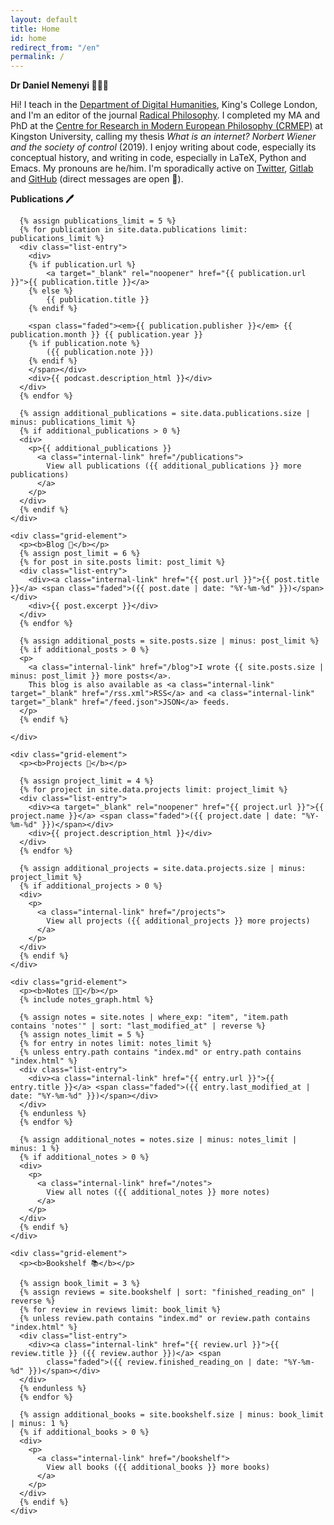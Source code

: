 ```yaml
---
layout: default
title: Home
id: home
redirect_from: "/en"
permalink: /
---
```


<div>
  <p>
    <b>Dr Daniel Nemenyi 🙋🏻‍♂️</b>
  </p>

  <p>
    Hi! I teach in the <a target="_blank" rel="noopener" href="https://www.kcl.ac.uk/people/daniel-nemenyi">Department of Digital Humanities</a>, King's College London, and I'm an editor of the journal <a target="_blank" rel="noopener" href="https://www.radicalphilosophy.com/">Radical Philosophy</a>. I completed my MA and PhD at the <a target="_blank" rel="noopener" href="https://www.kingston.ac.uk/faculties/kingston-school-of-art/research-and-innovation/crmep/">Centre for Research in Modern European Philosophy (CRMEP)</a> at Kingston University, calling my thesis <em>What is an internet? Norbert Wiener and the society of control</em> (2019). I enjoy writing about code, especially its conceptual history, and writing in code, especially in LaTeX, Python and Emacs. My pronouns are he/him. I'm sporadically active on <a target="_blank" rel="noopener" href="https://twitter.com/DanielNemenyi">Twitter</a>, <a target="_blank" rel="noopener" href="https://gitlab.com/klinamen0">Gitlab</a> and <a target="_blank" rel="noopener" href="https://github.com/danielnemenyi">GitHub</a> (direct messages are open 👋).
  </p>

  <div>
    <div class="grid-element">
      <p><b>Publications 🖊</b></p>

      {% assign publications_limit = 5 %}
      {% for publication in site.data.publications limit: publications_limit %}
      <div class="list-entry">
        <div>
		{% if publication.url %}
			<a target="_blank" rel="noopener" href="{{ publication.url }}">{{ publication.title }}</a>
		{% else %}
			{{ publication.title }}
		{% endif %}

		<span class="faded"><em>{{ publication.publisher }}</em> {{ publication.month }} {{ publication.year }}
		{% if publication.note %}
			({{ publication.note }})
		{% endif %}
		</span></div>
        <div>{{ podcast.description_html }}</div>
      </div>
      {% endfor %}

      {% assign additional_publications = site.data.publications.size | minus: publications_limit %}
      {% if additional_publications > 0 %}
      <div>
        <p>{{ additional_publications }}
          <a class="internal-link" href="/publications">
            View all publications ({{ additional_publications }} more publications)
          </a>
        </p>
      </div>
      {% endif %}
    </div>

    <div class="grid-element">
      <p><b>Blog 📝</b></p>
      {% assign post_limit = 6 %}
      {% for post in site.posts limit: post_limit %}
      <div class="list-entry">
        <div><a class="internal-link" href="{{ post.url }}">{{ post.title }}</a> <span class="faded">({{ post.date | date: "%Y-%m-%d" }})</span></div>
        <div>{{ post.excerpt }}</div>
      </div>
      {% endfor %}

	  {% assign additional_posts = site.posts.size | minus: post_limit %}
	  {% if additional_posts > 0 %}
      <p>
        <a class="internal-link" href="/blog">I wrote {{ site.posts.size | minus: post_limit }} more posts</a>.
        This blog is also available as <a class="internal-link" target="_blank" href="/rss.xml">RSS</a> and <a class="internal-link" target="_blank" href="/feed.json">JSON</a> feeds.
      </p>
	  {% endif %}

    </div>

    <div class="grid-element">
      <p><b>Projects 🎣</b></p>

      {% assign project_limit = 4 %}
      {% for project in site.data.projects limit: project_limit %}
      <div class="list-entry">
        <div><a target="_blank" rel="noopener" href="{{ project.url }}">{{ project.name }}</a> <span class="faded">({{ project.date | date: "%Y-%m-%d" }})</span></div>
        <div>{{ project.description_html }}</div>
      </div>
      {% endfor %}

      {% assign additional_projects = site.data.projects.size | minus: project_limit %}
      {% if additional_projects > 0 %}
      <div>
        <p>
          <a class="internal-link" href="/projects">
            View all projects ({{ additional_projects }} more projects)
          </a>
        </p>
      </div>
      {% endif %}
    </div>

    <div class="grid-element">
      <p><b>Notes 👨‍💻</b></p>
      {% include notes_graph.html %}

      {% assign notes = site.notes | where_exp: "item", "item.path contains 'notes'" | sort: "last_modified_at" | reverse %}
      {% assign notes_limit = 5 %}
      {% for entry in notes limit: notes_limit %}
      {% unless entry.path contains "index.md" or entry.path contains "index.html" %}
      <div class="list-entry">
        <div><a class="internal-link" href="{{ entry.url }}">{{ entry.title }}</a> <span class="faded">({{ entry.last_modified_at | date: "%Y-%m-%d" }})</span></div>
      </div>
      {% endunless %}
      {% endfor %}

      {% assign additional_notes = notes.size | minus: notes_limit | minus: 1 %}
      {% if additional_notes > 0 %}
      <div>
        <p>
          <a class="internal-link" href="/notes">
            View all notes ({{ additional_notes }} more notes)
          </a>
        </p>
      </div>
      {% endif %}
    </div>

    <div class="grid-element">
      <p><b>Bookshelf 📚</b></p>

      {% assign book_limit = 3 %}
      {% assign reviews = site.bookshelf | sort: "finished_reading_on" | reverse %}
      {% for review in reviews limit: book_limit %}
      {% unless review.path contains "index.md" or review.path contains "index.html" %}
      <div class="list-entry">
        <div><a class="internal-link" href="{{ review.url }}">{{ review.title }} ({{ review.author }})</a> <span
            class="faded">({{ review.finished_reading_on | date: "%Y-%m-%d" }})</span></div>
      </div>
      {% endunless %}
      {% endfor %}

      {% assign additional_books = site.bookshelf.size | minus: book_limit | minus: 1 %}
      {% if additional_books > 0 %}
      <div>
        <p>
          <a class="internal-link" href="/bookshelf">
            View all books ({{ additional_books }} more books)
          </a>
        </p>
      </div>
      {% endif %}
    </div>
  </div>
</div>
